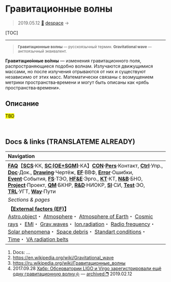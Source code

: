 # Гравитационные волны
> 2019.05.12 [🚀](../index/index.md) [despace](index.md) → **[](.md)**

[TOC]

---

> <small>**Гравитационные волны** — русскоязычный термин. **Gravitational wave** — англоязычный эквивалент.</small>

**Гравитацио́нные во́лны** — изменения гравитационного поля, распространяющиеся подобно волнам. Излучаются движущимися массами, но после излучения отрываются от них и существуют независимо от этих масс. Математически связаны с возмущением метрики пространства‑времени и могут быть описаны как «рябь пространства‑времени».



## Описание
<mark>TBD</mark>



<p style="page-break-after:always"> </p>

## Docs & links (TRANSLATEME ALREADY)
|Navigation|
|:--|
|**[FAQ](faq.md)**【**[SCS](scs.md)**·КК, **[SC (OE+SGM)](sc.md)**·КА】**[CON](contact.md)·[Pers](person.md)**·Контакт, **[Ctrl](control.md)**·Упр., **[Doc](doc.md)**·Док., **[Drawing](drawing.md)**·Чертёж, **[EF](ef.md)**·ВВФ, **[Error](error.md)**·Ошибки, **[Event](event.md)**·События, **[FS](fs.md)**·ТЭО, **[HF&E](hfe.md)**·Эрго., **[KT](kt.md)**·КТ, **[N&B](nnb.md)**·БНО, **[Project](project.md)**·Проект, **[QM](qm.md)**·БКНР, **[R&D](rnd.md)**·НИОКР, **[SI](si.md)**·СИ, **[Test](test.md)**·ЭО, **[TRL](trl.md)**·УГТ, **[Way](way.md)**·Пути|
|*Sections & pages*|
|**【[External factors (EF)](ef.md)】**<br> [Astro.object](aob.md)・ [Atmosphere](atmosphere.md)・ [Atmosphere of Earth](earth.md)・ [Cosmic rays](ion_rad.md)・ [EMI](emi.md)・ [Grav.waves](gravwave.md)・ [Ion.radiation](ion_rad.md)・ [Radio frequency](comms.md)・ [Solar phenomena](solar_ph.md)・ [Space debris](sdeb.md)・ [Standart conditions](sctp.md)・ [Time](time.md)・ [VA radiation belts](ion_rad.md)|

   1. Docs: …
   1. <https://en.wikipedia.org/wiki/Gravitational_wave>
   1. <https://ru.wikipedia.org/wiki/Гравитационные_волны>
   1. 2017.09.28 [Хабр: Обсерватории LIGO и Virgo зарегистрировали ещё одну гравитационную волну ⎆](https://habr.com/ru/post/370855/) — [archived ❐](f/archive/20170928_1.pdf) 2019.02.12


